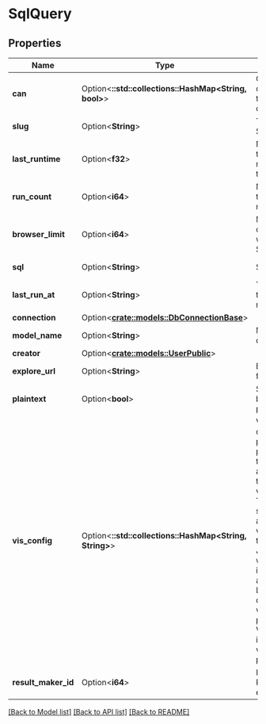 # SqlQuery

## Properties

Name | Type | Description | Notes
------------ | ------------- | ------------- | -------------
**can** | Option<**::std::collections::HashMap<String, bool>**> | Operations the current user is able to perform on this object | [optional][readonly]
**slug** | Option<**String**> | The identifier of the SQL query | [optional][readonly]
**last_runtime** | Option<**f32**> | Number of seconds this query took to run the most recent time it was run | [optional][readonly]
**run_count** | Option<**i64**> | Number of times this query has been run | [optional][readonly]
**browser_limit** | Option<**i64**> | Maximum number of rows this query will display on the SQL Runner page | [optional][readonly]
**sql** | Option<**String**> | SQL query text | [optional][readonly]
**last_run_at** | Option<**String**> | The most recent time this query was run | [optional][readonly]
**connection** | Option<[**crate::models::DbConnectionBase**](DBConnectionBase.md)> |  | [optional]
**model_name** | Option<**String**> | Model name this query uses | [optional][readonly]
**creator** | Option<[**crate::models::UserPublic**](UserPublic.md)> |  | [optional]
**explore_url** | Option<**String**> | Explore page URL for this SQL query | [optional][readonly]
**plaintext** | Option<**bool**> | Should this query be rendered as plain text | [optional][readonly]
**vis_config** | Option<**::std::collections::HashMap<String, String>**> | Visualization configuration properties. These properties are typically opaque and differ based on the type of visualization used. There is no specified set of allowed keys. The values can be any type supported by JSON. A \"type\" key with a string value is often present, and is used by Looker to determine which visualization to present. Visualizations ignore unknown vis_config properties. | [optional]
**result_maker_id** | Option<**i64**> | ID of the ResultMakerLookup entry. | [optional]

[[Back to Model list]](../README.md#documentation-for-models) [[Back to API list]](../README.md#documentation-for-api-endpoints) [[Back to README]](../README.md)


